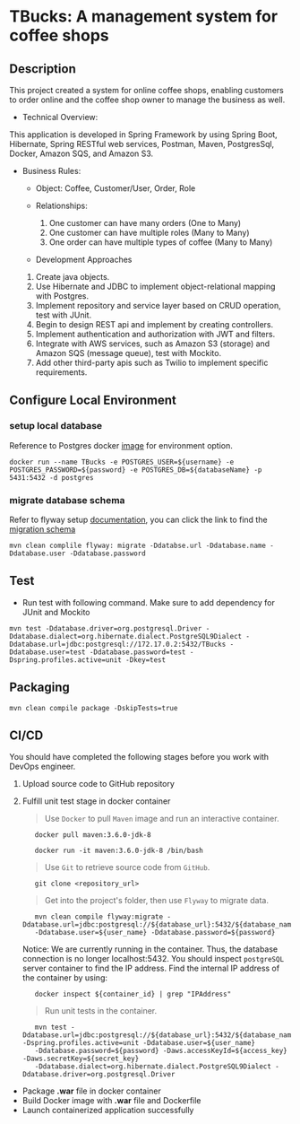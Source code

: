 # TBucks: A management system for coffee shops

## Description
This project created a system for online coffee shops, enabling customers to order online
and the coffee shop owner to manage the business as well.

* Technical Overview:

This application is developed in Spring Framework by using Spring Boot, Hibernate, Spring RESTful web services, Postman, Maven, PostgresSql, Docker, Amazon SQS, and Amazon S3.

* Business Rules:

    * Object: Coffee, Customer/User, Order, Role 
        
    * Relationships:
        1. One customer can have many orders (One to Many)
        2. One customer can have multiple roles (Many to Many)
        3. One order can have multiple types of coffee (Many to Many)

    * Development Approaches
    1. Create java objects.
    1. Use Hibernate and JDBC to implement object-relational mapping with Postgres.
    1. Implement repository and service layer based on CRUD operation, test with JUnit.
    1. Begin to design REST api and implement by creating controllers.
    1. Implement authentication and authorization with JWT and filters.
    1. Integrate with AWS services, such as Amazon S3 (storage) and Amazon SQS (message queue), test with Mockito.
    1. Add other third-party apis such as Twilio to implement specific requirements.

## Configure Local Environment
### setup local database
Reference to Postgres docker [image](https://hub.docker.com/_/postgres) for environment option.
```
docker run --name TBucks -e POSTGRES_USER=${username} -e POSTGRES_PASSWORD=${password} -e POSTGRES_DB=${databaseName} -p 5431:5432 -d postgres
```
### migrate database schema
Refer to flyway setup [documentation](https://flywaydb.org/documentation/), you can click the link to find the [migration schema](mvc/src/main/resources/db/migration)

    mvn clean complile flyway: migrate -Ddatabse.url -Ddatabase.name -Ddatabase.user -Ddatabase.password

    

## Test

- Run test with following command. Make sure to add dependency for JUnit and Mockito
```
mvn test -Ddatabase.driver=org.postgresql.Driver -Ddatabase.dialect=org.hibernate.dialect.PostgreSQL9Dialect -Ddatabase.url=jdbc:postgresql://172.17.0.2:5432/TBucks -Ddatabase.user=test -Ddatabase.password=test -Dspring.profiles.active=unit -Dkey=test
```

## Packaging
```
mvn clean compile package -DskipTests=true
``` 



## CI/CD
You should have completed the following stages before you work with DevOps engineer.

  1. Upload source code to GitHub repository
  1. Fulfill unit test stage in docker container
        >Use `Docker` to pull `Maven` image and run an interactive container.
        >
            docker pull maven:3.6.0-jdk-8
        >
            docker run -it maven:3.6.0-jdk-8 /bin/bash
        
        >Use `Git` to retrieve source code from `GitHub`.
        >
            git clone <repository_url>
            
        >Get into the project's folder, then use `Flyway` to migrate data.
        >
            mvn clean compile flyway:migrate -Ddatabase.url=jdbc:postgresql://${database_url}:5432/${database_name} 
            -Ddatabase.user=${user_name} -Ddatabase.password=${password}
            
        Notice: We are currently running in the container. Thus, the database connection is no longer localhost:5432.
        You should inspect `postgreSQL` server container to find the IP address. Find the internal IP address of the container by using:
            
            docker inspect ${container_id} | grep "IPAddress"
            
        >Run unit tests in the container.
        >
            mvn test -Ddatabase.url=jdbc:postgresql://${database_url}:5432/${database_name} -Dspring.profiles.active=unit -Ddatabase.user=${user_name} 
            -Ddatabase.password=${password} -Daws.accessKeyId=${access_key} -Daws.secretKey=${secret_key} 
            -Ddatabase.dialect=org.hibernate.dialect.PostgreSQL9Dialect -Ddatabase.driver=org.postgresql.Driver

 
  * Package **.war** file in docker container
  * Build Docker image with **.war** file and Dockerfile
  * Launch containerized application successfully
